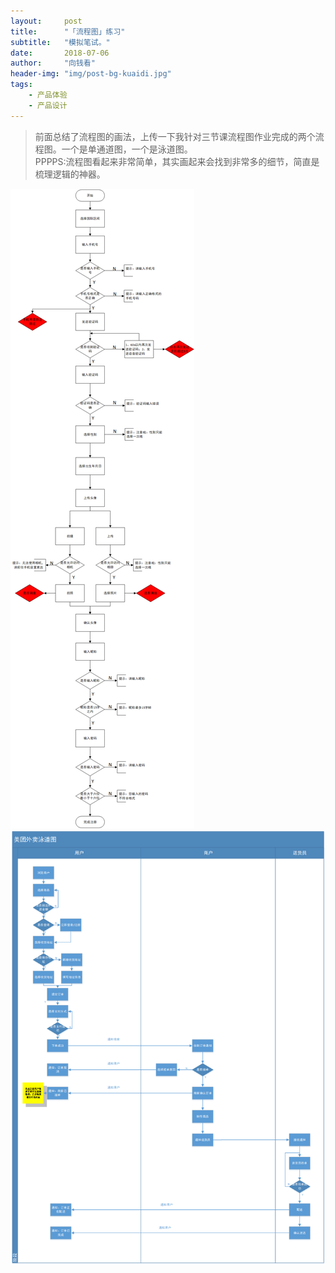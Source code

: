 ```yaml
---
layout:     post
title:      "「流程图」练习"
subtitle:   "模拟笔试。"
date:       2018-07-06
author:     "向钱看"
header-img: "img/post-bg-kuaidi.jpg"
tags:
    - 产品体验
    - 产品设计
---
```


> 前面总结了流程图的画法，上传一下我针对三节课流程图作业完成的两个流程图。一个是单通道图，一个是泳道图。
<br>PPPPS:流程图看起来非常简单，其实画起来会找到非常多的细节，简直是梳理逻辑的神器。


![单通道图](/img/in-post/jimu.png)
![泳道图](/img/in-post/meituan.png)



